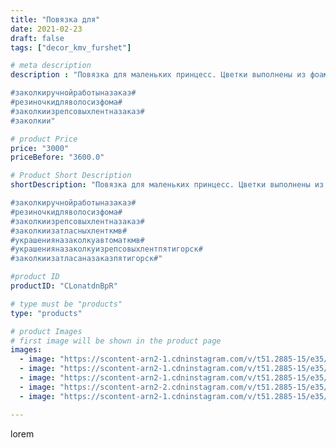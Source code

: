 ```yaml
---
title: "Повязка для"
date: 2021-02-23
draft: false
tags: ["decor_kmv_furshet"]

# meta description
description : "Повязка для маленьких принцесс. Цветки выполнены из фоамирана. 

#заколкиручнойработыназаказ#
#резиночкидляволосизфома#
#заколкиизрепсовыхлентназаказ#
#заколкии"

# product Price
price: "3000"
priceBefore: "3600.0"

# Product Short Description
shortDescription: "Повязка для маленьких принцесс. Цветки выполнены из фоамирана. 

#заколкиручнойработыназаказ#
#резиночкидляволосизфома#
#заколкиизрепсовыхлентназаказ#
#заколкиизатласныхленткмв#
#украшенияназаколкуавтоматкмв#
#украшенияназаколкуизрепсовыхлентпятигорск#
#заколкиизатласаназаказпятигорск#"

#product ID
productID: "CLonatdnBpR"

# type must be "products"
type: "products"

# product Images
# first image will be shown in the product page
images:
  - image: "https://scontent-arn2-1.cdninstagram.com/v/t51.2885-15/e35/p1080x1080/152406181_471363634039679_4620773133707397036_n.jpg?tp=1&_nc_ht=scontent-arn2-1.cdninstagram.com&_nc_cat=111&_nc_ohc=0MUImm0Ai8oAX_nlTP0&oh=89c20200958abbee489b4dfb60ae1f76&oe=60763516&ig_cache_key=MjUxNTQzMzc0ODczOTA2OTc0Mw%3D%3D.2"
  - image: "https://scontent-arn2-1.cdninstagram.com/v/t51.2885-15/e35/p1080x1080/152676817_421509082268349_8050300221338844209_n.jpg?tp=1&_nc_ht=scontent-arn2-1.cdninstagram.com&_nc_cat=109&_nc_ohc=T_kcqG_q4FEAX_unnZc&oh=fccbf39fa4b925bb96778c13cb4b85a3&oe=6074F1D6&ig_cache_key=MjUxNTQzMzc0ODc0NzI2NzM5OQ%3D%3D.2"
  - image: "https://scontent-arn2-1.cdninstagram.com/v/t51.2885-15/e35/p1080x1080/152406184_304874001224802_5835004641937773620_n.jpg?tp=1&_nc_ht=scontent-arn2-1.cdninstagram.com&_nc_cat=106&_nc_ohc=JiYzNzONv1QAX9EOM3D&oh=d201487906945d81d09e3c20c2537261&oe=6072AB9B&ig_cache_key=MjUxNTQzMzc0ODYyMTU2MTE4OA%3D%3D.2"
  - image: "https://scontent-arn2-2.cdninstagram.com/v/t51.2885-15/e35/p1080x1080/152602894_265093915015316_2603497239898159970_n.jpg?tp=1&_nc_ht=scontent-arn2-2.cdninstagram.com&_nc_cat=108&_nc_ohc=hbaIFErlveEAX-v4Ibl&oh=939f4a2537f9876b0289ec5f15d3805a&oe=6072D735&ig_cache_key=MjUxNTQzMzc0ODYyOTkzMjUxOQ%3D%3D.2"
  - image: "https://scontent-arn2-1.cdninstagram.com/v/t51.2885-15/e35/p1080x1080/152430928_472198110606721_6013911788582758386_n.jpg?tp=1&_nc_ht=scontent-arn2-1.cdninstagram.com&_nc_cat=101&_nc_ohc=Q0V9J6_L9LgAX-jD7lL&oh=e9bf4b77c886cd3954211266cdb7ed63&oe=60763A32&ig_cache_key=MjUxNTQzMzc0ODY0Njc2NTMzNA%3D%3D.2"

---
```

lorem
